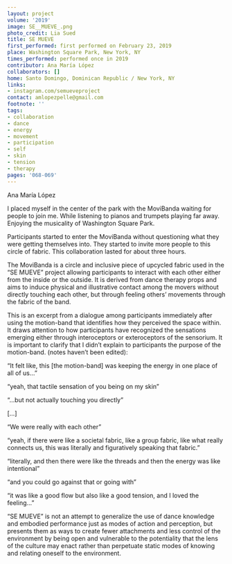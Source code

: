 ```yaml
---
layout: project
volume: '2019'
image: SE__MUEVE_.png
photo_credit: Lia Sued
title: SE MUEVE
first_performed: first performed on February 23, 2019
place: Washington Square Park, New York, NY
times_performed: performed once in 2019
contributor: Ana María López
collaborators: []
home: Santo Domingo, Dominican Republic / New York, NY
links:
- instagram.com/semueveproject
contact: amlopezpelle@gmail.com
footnote: ''
tags:
- collaboration
- dance
- energy
- movement
- participation
- self
- skin
- tension
- therapy
pages: '068-069'
---
```


Ana María López

I placed myself in the center of the park with the MoviBanda waiting for people to join me. While listening to pianos and trumpets playing far away. Enjoying the musicality of Washington Square Park.

Participants started to enter the MoviBanda without questioning what they were getting themselves into. They started to invite more people to this circle of fabric. This collaboration lasted for about three hours.

The MoviBanda is a circle and inclusive piece of upcycled fabric used in the “SE MUEVE” project allowing participants to interact with each other either from the inside or the outside. It is derived from dance therapy props and aims to induce physical and illustrative contact among the movers without directly touching each other, but through feeling others’ movements through the fabric of the band.

This is an excerpt from a dialogue among participants immediately after using the motion-band that identifies how they perceived the space within. It draws attention to how participants have recognized the sensations emerging either through interoceptors or exteroceptors of the sensorium. It is important to clarify that I didn’t explain to participants the purpose of the motion-band. (notes haven’t been edited):

“It felt like, this [the motion-band] was keeping the energy in one place of all of us…”

“yeah, that tactile sensation of you being on my skin”

“…but not actually touching you directly”

[…]

“We were really with each other”

“yeah, if there were like a societal fabric, like a group fabric, like what really connects us, this was literally and figuratively speaking that fabric.”

“literally, and then there were like the threads and then the energy was like intentional”

“and you could go against that or going with”

“it was like a good flow but also like a good tension, and I loved the feeling…”

“SE MUEVE” is not an attempt to generalize the use of dance knowledge and embodied performance just as modes of action and perception, but presents them as ways to create fewer attachments and less control of the environment by being open and vulnerable to the potentiality that the lens of the culture may enact rather than perpetuate static modes of knowing and relating oneself to the environment.
